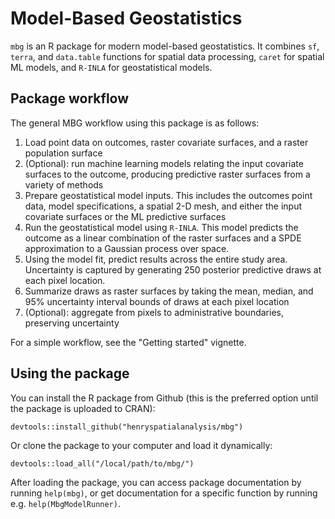 # Model-Based Geostatistics

`mbg` is an R package for modern model-based geostatistics. It combines `sf`, `terra`, and
`data.table` functions for spatial data processing, `caret` for spatial ML models, and
`R-INLA` for geostatistical models.


## Package workflow

The general MBG workflow using this package is as follows:

1. Load point data on outcomes, raster covariate surfaces, and a raster population surface
2. (Optional): run machine learning models relating the input covariate surfaces to the outcome, producing predictive raster surfaces from a variety of methods
3. Prepare geostatistical model inputs. This includes the outcomes point data, model specifications, a spatial 2-D mesh, and either the input covariate surfaces or the ML predictive surfaces
4. Run the geostatistical model using `R-INLA`. This model predicts the outcome as a linear combination of the raster surfaces and a SPDE approximation to a Gaussian process over space.
5. Using the model fit, predict results across the entire study area. Uncertainty is captured by generating 250 posterior predictive draws at each pixel location.
6. Summarize draws as raster surfaces by taking the mean, median, and 95% uncertainty interval bounds of draws at each pixel location
7. (Optional): aggregate from pixels to administrative boundaries, preserving uncertainty

For a simple workflow, see the "Getting started" vignette.


## Using the package

You can install the R package from Github (this is the preferred option until the package is uploaded to CRAN):

```devtools::install_github("henryspatialanalysis/mbg")```

Or clone the package to your computer and load it dynamically:

```devtools::load_all("/local/path/to/mbg/")```

After loading the package, you can access package documentation by running `help(mbg)`, or get documentation for a specific function by running e.g. `help(MbgModelRunner)`.
